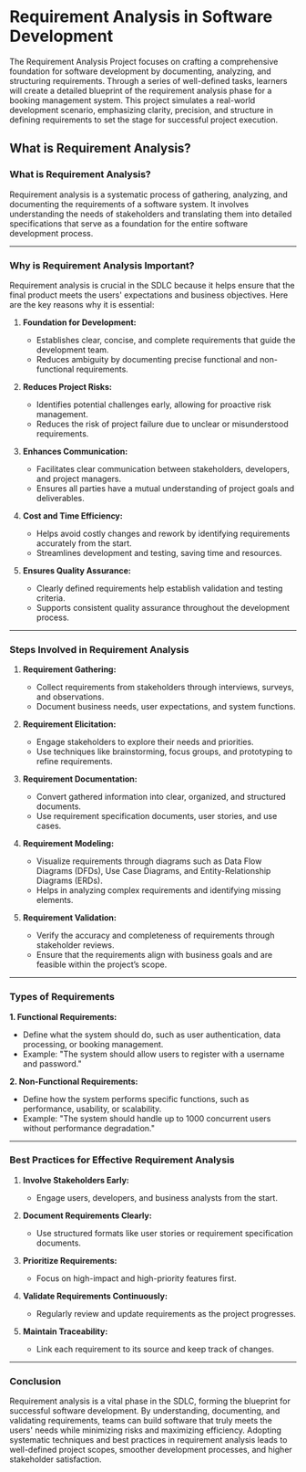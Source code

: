 # Requirement Analysis in Software Development

The Requirement Analysis Project focuses on crafting a comprehensive foundation for software development by documenting, analyzing, and structuring requirements. Through a series of well-defined tasks, learners will create a detailed blueprint of the requirement analysis phase for a booking management system. This project simulates a real-world development scenario, emphasizing clarity, precision, and structure in defining requirements to set the stage for successful project execution.

## What is Requirement Analysis?

### What is Requirement Analysis?
Requirement analysis is a systematic process of gathering, analyzing, and documenting the requirements of a software system. It involves understanding the needs of stakeholders and translating them into detailed specifications that serve as a foundation for the entire software development process.

---

### Why is Requirement Analysis Important?
Requirement analysis is crucial in the SDLC because it helps ensure that the final product meets the users' expectations and business objectives. Here are the key reasons why it is essential:

1. **Foundation for Development:**
   - Establishes clear, concise, and complete requirements that guide the development team.
   - Reduces ambiguity by documenting precise functional and non-functional requirements.

2. **Reduces Project Risks:**
   - Identifies potential challenges early, allowing for proactive risk management.
   - Reduces the risk of project failure due to unclear or misunderstood requirements.

3. **Enhances Communication:**
   - Facilitates clear communication between stakeholders, developers, and project managers.
   - Ensures all parties have a mutual understanding of project goals and deliverables.

4. **Cost and Time Efficiency:**
   - Helps avoid costly changes and rework by identifying requirements accurately from the start.
   - Streamlines development and testing, saving time and resources.

5. **Ensures Quality Assurance:**
   - Clearly defined requirements help establish validation and testing criteria.
   - Supports consistent quality assurance throughout the development process.

---

### Steps Involved in Requirement Analysis

1. **Requirement Gathering:**
   - Collect requirements from stakeholders through interviews, surveys, and observations.
   - Document business needs, user expectations, and system functions.

2. **Requirement Elicitation:**
   - Engage stakeholders to explore their needs and priorities.
   - Use techniques like brainstorming, focus groups, and prototyping to refine requirements.

3. **Requirement Documentation:**
   - Convert gathered information into clear, organized, and structured documents.
   - Use requirement specification documents, user stories, and use cases.

4. **Requirement Modeling:**
   - Visualize requirements through diagrams such as Data Flow Diagrams (DFDs), Use Case Diagrams, and Entity-Relationship Diagrams (ERDs).
   - Helps in analyzing complex requirements and identifying missing elements.

5. **Requirement Validation:**
   - Verify the accuracy and completeness of requirements through stakeholder reviews.
   - Ensure that the requirements align with business goals and are feasible within the project’s scope.

---

### Types of Requirements

**1. Functional Requirements:**
   - Define what the system should do, such as user authentication, data processing, or booking management.
   - Example: "The system should allow users to register with a username and password."

**2. Non-Functional Requirements:**
   - Define how the system performs specific functions, such as performance, usability, or scalability.
   - Example: "The system should handle up to 1000 concurrent users without performance degradation."

---

### Best Practices for Effective Requirement Analysis

1. **Involve Stakeholders Early:**
   - Engage users, developers, and business analysts from the start.

2. **Document Requirements Clearly:**
   - Use structured formats like user stories or requirement specification documents.

3. **Prioritize Requirements:**
   - Focus on high-impact and high-priority features first.

4. **Validate Requirements Continuously:**
   - Regularly review and update requirements as the project progresses.

5. **Maintain Traceability:**
   - Link each requirement to its source and keep track of changes.

---

### Conclusion
Requirement analysis is a vital phase in the SDLC, forming the blueprint for successful software development. By understanding, documenting, and validating requirements, teams can build software that truly meets the users' needs while minimizing risks and maximizing efficiency. Adopting systematic techniques and best practices in requirement analysis leads to well-defined project scopes, smoother development processes, and higher stakeholder satisfaction.
